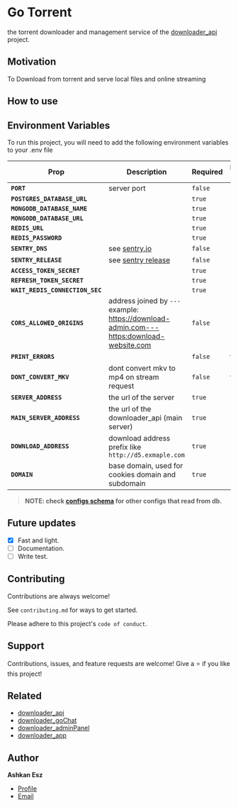 # Go Torrent

the torrent downloader and management service of the [downloader_api](https://github.com/ashkan-esz/downloader_api) project.

## Motivation

To Download from torrent and serve local files and online streaming 

## How to use


## Environment Variables

To run this project, you will need to add the following environment variables to your .env file

| Prop                            | Description                                                                              | Required | Default Value |
|---------------------------------|------------------------------------------------------------------------------------------|----------|---------------|
| **`PORT`**                      | server port                                                                              | `false`  | 3000          |
| **`POSTGRES_DATABASE_URL`**     |                                                                                          | `true`   |               |
| **`MONGODB_DATABASE_NAME`**     |                                                                                          | `true`   |               |
| **`MONGODB_DATABASE_URL`**      |                                                                                          | `true`   |               |
| **`REDIS_URL`**                 |                                                                                          | `true`   |               |
| **`REDIS_PASSWORD`**            |                                                                                          | `true`   |               |
| **`SENTRY_DNS`**                | see [sentry.io](https://sentry.io)                                                       | `false`  |               |
| **`SENTRY_RELEASE`**            | see [sentry release](https://docs.sentry.io/product/releases/.)                          | `false`  |               |
| **`ACCESS_TOKEN_SECRET`**       |                                                                                          | `true`   |               |
| **`REFRESH_TOKEN_SECRET`**      |                                                                                          | `true`   |               |
| **`WAIT_REDIS_CONNECTION_SEC`** |                                                                                          | `true`   |               |
| **`CORS_ALLOWED_ORIGINS`**      | address joined by `---` example: https://download-admin.com---https:download-website.com | `false`  |               |
| **`PRINT_ERRORS`**              |                                                                                          | `false`  | false         |
| **`DONT_CONVERT_MKV`**          | dont convert mkv to mp4 on stream request                                                | `false`  | false         |
| **`SERVER_ADDRESS`**            | the url of the server                                                                    | `true`   |               |
| **`MAIN_SERVER_ADDRESS`**       | the url of the downloader_api (main server)                                              | `true`   |               |
| **`DOWNLOAD_ADDRESS`**          | download address prefix like `http://d5.exmaple.com`                                     | `true`   |               |
| **`DOMAIN`**                    | base domain, used for cookies domain and subdomain                                       | `true`   |               |

>**NOTE: check [configs schema](https://github.com/ashkan-esz/downloader_api/blob/master/docs/CONFIGS.README.md) for other configs that read from db.**

## Future updates

- [x]  Fast and light.
- [ ]  Documentation.
- [ ]  Write test.

## Contributing

Contributions are always welcome!

See `contributing.md` for ways to get started.

Please adhere to this project's `code of conduct`.

## Support

Contributions, issues, and feature requests are welcome!
Give a ⭐️ if you like this project!

## Related

- [downloader_api](https://github.com/ashkan-esz/downloader_api)
- [downloader_goChat](https://github.com/ashkan-esz/downloader_gochat)
- [downloader_adminPanel](https://github.com/ashkan-esz/downloader_adminpanel)
- [downloader_app](https://github.com/ashkan-esz/downloader_app)

## Author

**Ashkan Esz**

- [Profile](https://github.com/ashkan-esz "Ashkan esz")
- [Email](mailto:ashkanaz2828@gmail.com?subject=Hi "Hi!")
